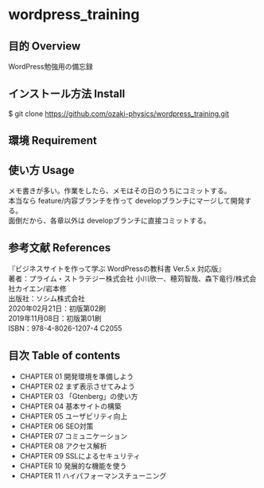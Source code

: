 # wordpress_training
## 目的 Overview
WordPress勉強用の備忘録<br>

## インストール方法 Install
$ git clone https://github.com/ozaki-physics/wordpress_training.git

## 環境 Requirement

## 使い方 Usage
メモ書きが多い。作業をしたら、メモはその日のうちにコミットする。<br>
本当なら feature/内容ブランチを作って developブランチにマージして開発する。<br>
面倒だから、各章以外は developブランチに直接コミットする。

## 参考文献 References
『ビジネスサイトを作って学ぶ WordPressの教科書 Ver.5.x 対応版』<br>
著者：プライム・ストラテジー株式会社 小川欣一、穂苅智哉、森下竜行/株式会社カイエン/岩本修<br>
出版社：ソシム株式会社<br>
2020年02月21日：初版第02刷<br>
2019年11月08日：初版第01刷<br>
ISBN：978-4-8026-1207-4 C2055

## 目次 Table of contents
- CHAPTER 01 開発環境を準備しよう
- CHAPTER 02 まず表示させてみよう
- CHAPTER 03 「Gtenberg」の使い方
- CHAPTER 04 基本サイトの構築
- CHAPTER 05 ユーザビリティ向上
- CHAPTER 06 SEO対策
- CHAPTER 07 コミュニケーション
- CHAPTER 08 アクセス解析
- CHAPTER 09 SSLによるセキュリティ
- CHAPTER 10 発展的な機能を使う
- CHAPTER 11 ハイパフォーマンスチューニング
